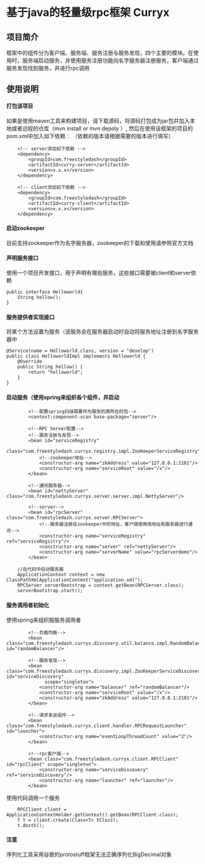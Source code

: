 # 基于java的轻量级rpc框架  Curryx 

## 项目简介
框架中的组件分为客户端、服务端、服务注册与服务发现，四个主要的模块。在使用时，服务端启动服务，并使用服务注册功能向名字服务器注册服务，客户端通过服务发现找到服务，并进行rpc调用

## 使用说明
#### 打包该项目
如果是使用maven工具来构建项目，请下载源码，将源码打包成为jar包并加入本地或者远程的仓库（mvn install or mvn depoly ）,
然后在使用该框架的项目的pom.xml中加入如下依赖：
（依赖的版本请根据需要的版本进行填写）

```
    <!-- server添加如下依赖 -->
    <dependency>
        <groupId>com.freestyledash</groupId>
        <artifactId>curry-server</artifactId>
        <version>x.x.x</version>
    </dependency>
```

```
    <!-- client添加如下依赖 -->
    <dependency>
        <groupId>com.freestyledash</groupId>
        <artifactId>curry-client</artifactId>
        <version>x.x.x</version>
    </dependency>
```  

#### 启动zookeeper
目前支持zookeeper作为名字服务器，zookeeper的下载和使用请参照官方文档

#### 声明服务接口
使用一个项目开发接口，用于声明有哪些服务，这些接口需要被client和server依赖
```
public interface Helloworld{
    String hellow();
}
```

####  服务提供者实现接口
将某个方法设置为服务（该服务会在服务器启动时自动将服务地址注册到名字服务器中
```
@Service(name = Helloworld.class, version = "develop")
public class HelloworldImpl implements Helloworld {
    @Override
    public String hellow() {
        return "helloworld";
    }
}
```

#### 启动服务（使用spring来组织各个组件，并启动
```
        <!--配置spring扫描需要作为服务的类所在的包-->
        <context:component-scan base-package="server"/>
    
        <!--RPC Server配置-->
        <!--服务注册与发现-->
        <bean id="serviceRegistry"
              class="com.freestyledash.curryx.registry.impl.ZooKeeperServiceRegistry">
            <!--zookeeper地址-->
            <constructor-arg name="zkAddress" value="127.0.0.1:2181"/>
            <constructor-arg name="serviceRoot" value="/x"/>
        </bean>
    
        <!--通讯服务器-->
        <bean id="nettyServer" class="com.freestyledash.curryx.server.server.impl.NettyServer"/>
    
        <!--server-->
        <bean id="rpcServer" class="com.freestyledash.curryx.server.RPCServer">
            <!--服务器注册在zookeeper中的地址，客户端使用改地址和服务器进行通讯-->
            <constructor-arg name="serviceRegistry" ref="serviceRegistry"/>
            <constructor-arg name="server" ref="nettyServer"/>
            <constructor-arg name="serverName" value="rpcServerdemo"/>
        </bean>
```
```
    //在代码中启动服务器
    ApplicationContext context = new ClassPathXmlApplicationContext("application.xml");
    RPCServer serverBootstrap = context.getBean(RPCServer.class);
    serverBootstrap.start();
```
#### 服务调用者初始化

使用spring来组织服服务调用者
```
        <!--负载均衡-->
        <bean class="com.freestyledash.curryx.discovery.util.balance.impl.RandomBalancer" id="randomBalancer"/>
    
        <!--服务发现-->
        <bean class="com.freestyledash.curryx.discovery.impl.ZooKeeperServiceDiscovery" id="serviceDiscovery"
              scope="singleton">
            <constructor-arg name="balancer" ref="randomBalancer"/>
            <constructor-arg name="serviceRoot" value="/x"/>
            <constructor-arg name="zkAddress" value="127.0.0.1:2181"/>
        </bean>
    
        <!--请求发送组件-->
        <bean class="com.freestyledash.curryx.client.handler.RPCRequestLauncher" id="launcher">
            <constructor-arg name="eventLoopThreadCount" value="2"/>
        </bean>
    
        <!--rpc客户端-->
        <bean class="com.freestyledash.curryx.client.RPCClient" id="rpcClient" scope="singleton">
            <constructor-arg name="serviceDiscovery" ref="serviceDiscovery"/>
            <constructor-arg name="launcher" ref="launcher"/>
        </bean>

 ```
 使用代码调用一个服务
 ```
     RPCClient client = ApplicationContextHolder.getContext().getBean(RPCClient.class);
     T t = client.create(Class<T> tClazz);
     t.dosth();
 ```
 
 #### 注意
 序列化工具采用谷歌的protostuff框架无法正确序列化BigDecimal对象